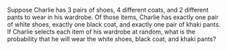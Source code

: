 Suppose Charlie has 3 pairs of shoes, 4 different coats, and 2 different pants to wear in his wardrobe. Of those items, Charlie has exactly one pair of white shoes, exactly one black coat, and exactly one pair of khaki pants. If Charlie selects each item of his wardrobe at random, what is the probability that he will wear the white shoes, black coat, and khaki pants?